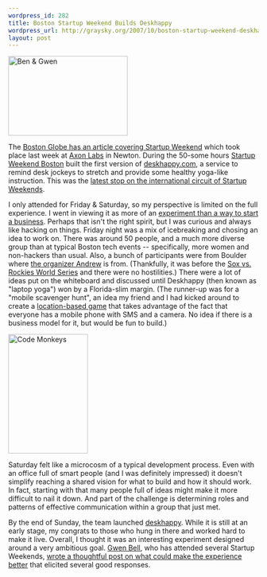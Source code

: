 ```yaml
--- 
wordpress_id: 282
title: Boston Startup Weekend Builds Deskhappy
wordpress_url: http://graysky.org/2007/10/boston-startup-weekend-deskhappy/
layout: post
---
```

<div class="flickr-frame flickr-float">
<a href="http://www.flickr.com/photos/downtree/1665021253/" title="Ben &amp; Gwen"><img src="http://farm3.static.flickr.com/2060/1665021253_ee75e15cc6_m.jpg" class="flickr-photo-left" width="240" height="160" alt="Ben &amp; Gwen"/></a>
</div>

The <a href="http://www.boston.com/business/technology/articles/2007/10/29/3_days_to_reality/">Boston Globe has an article covering Startup Weekend</a> which took place last week at <a href="http://www.axonlabs.com/">Axon Labs</a> in Newton. During the 50-some hours <a href="http://boston.startupweekend.com">Startup Weekend Boston</a> built the first version of <a href="http://deskhappy.com">deskhappy.com</a>, a service to remind desk jockeys to stretch and provide some healthy yoga-like instruction. This was the <a href="http://www.startupweekend.com/">latest stop on the international circuit of Startup Weekends</a>. 

I only attended for Friday & Saturday, so my perspective is limited on the full experience. I went in viewing it as more of an <a href="http://graysky.org/2007/07/boston-startup-weekend/">experiment than a way to start a business</a>. Perhaps that isn't the right spirit, but I was curious and always like hacking on things. Friday night was a mix of icebreaking and chosing an idea to work on. There was around  50 people, and a much more diverse group than at typical Boston tech events -- specifically, more women and non-hackers than usual. Also, a bunch of participants were from Boulder where <a href="http://andrewhyde.net/startup-weekend-boston-deskhappy/">the organizer Andrew</a> is from. (Thankfully, it was before the <a href="http://www.boston.com/sports/baseball/redsox/articles/2007/10/29/the_best/">Sox vs. Rockies World Series</a> and there were no hostilities.) There were a lot of ideas put on the whiteboard and discussed until Deskhappy (then known as "laptop yoga") won by a Florida-slim margin. (The runner-up was for a "mobile scavenger hunt", an idea my friend and I had kicked around to create a <a href="http://en.wikipedia.org/wiki/Location-based_game">location-based game</a> that takes advantage of the fact that everyone has a mobile phone with SMS and a camera. No idea if there is a business model for it, but would be fun to build.)

<div class="flickr-frame flickr-float"><a href="http://www.flickr.com/photos/downtree/1666011236/" title="Code Monkeys"><img src="http://farm3.static.flickr.com/2143/1666011236_40c1963143_m.jpg" class="flickr-photo-left" width="160" height="240" alt="Code Monkeys"/></a></div>

Saturday felt like a microcosm of a typical development process. Even with an office full of smart people (and I was definitely impressed) it doesn't simplify reaching a shared vision for what to build and how it should work.  In fact, starting with that many people full of ideas might make it more difficult to nail it down. And part of the challenge is determining roles and patterns of effective communication within a group that just met. 

By the end of Sunday, the team launched <a href="http://deskhappy.com">deskhappy</a>. While it is still at an early stage, my congrats to those who hung in there and worked hard to make it live. Overall, I thought it was an interesting experiment designed around a very ambitious goal. <a href="http://www.gwenbell.com/">Gwen Bell</a>, who has attended several Startup Weekends, <a href="http://www.gwenbell.com/2007/10/24/startup-weekend-room-for-improvement/">wrote a thoughtful post on what could make the experience better</a> that elicited several good responses.
